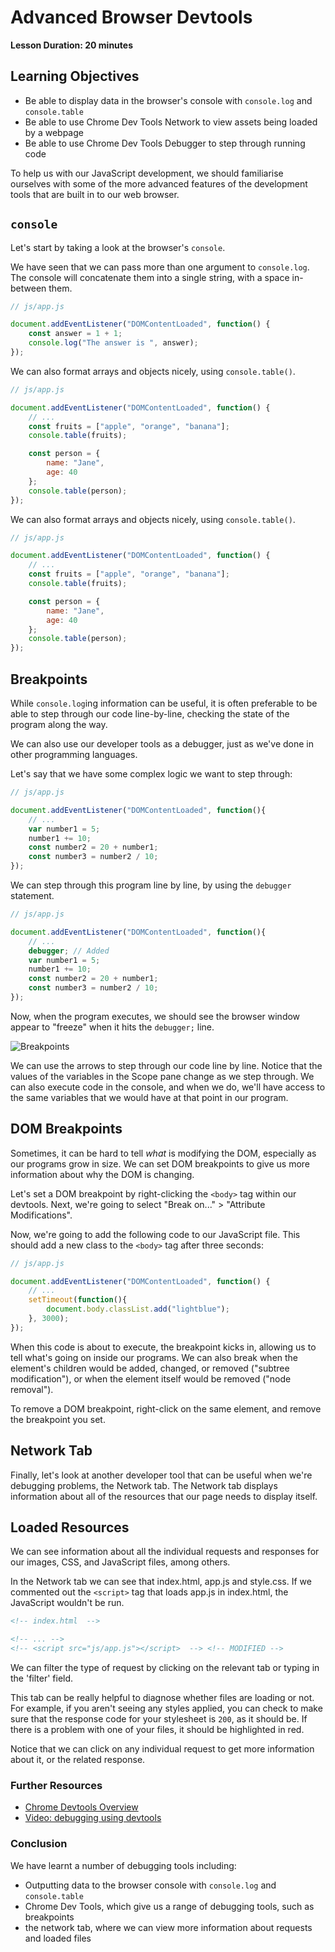 # Advanced Browser Devtools

**Lesson Duration: 20 minutes**

## Learning Objectives

- Be able to display data in the browser's console with `console.log` and `console.table`
- Be able to use Chrome Dev Tools Network to view assets being loaded by a webpage
- Be able to use Chrome Dev Tools Debugger to step through running code

To help us with our JavaScript development, we should familiarise ourselves with some of the more advanced features of the development tools that are built in to our web browser.

## `console`

Let's start by taking a look at the browser's `console`.

We have seen that we can pass more than one argument to `console.log`. The console will concatenate them into a single string, with a space in-between them.

```js
// js/app.js

document.addEventListener("DOMContentLoaded", function() {
	const answer = 1 + 1;
	console.log("The answer is ", answer);
});
```

We can also format arrays and objects nicely, using `console.table()`.

```js
// js/app.js

document.addEventListener("DOMContentLoaded", function() {
	// ...
	const fruits = ["apple", "orange", "banana"];
	console.table(fruits);

	const person = {
		name: "Jane",
		age: 40
	};
	console.table(person);
});
```

We can also format arrays and objects nicely, using `console.table()`.

```js
// js/app.js

document.addEventListener("DOMContentLoaded", function() {
	// ...
	const fruits = ["apple", "orange", "banana"];
	console.table(fruits);

	const person = {
		name: "Jane",
		age: 40
	};
	console.table(person);
});
```

## Breakpoints

While `console.log`ing information can be useful, it is often preferable to be able to step through our code line-by-line, checking the state of the program along the way.

We can also use our developer tools as a debugger, just as we've done in other programming languages.

Let's say that we have some complex logic we want to step through:

```js
// js/app.js

document.addEventListener("DOMContentLoaded", function(){
	// ...
	var number1 = 5;
	number1 += 10;
	const number2 = 20 + number1;
	const number3 = number2 / 10;
});
```

We can step through this program line by line, by using the `debugger` statement.

```js
// js/app.js

document.addEventListener("DOMContentLoaded", function(){
	// ...
	debugger; // Added
	var number1 = 5;
	number1 += 10;
	const number2 = 20 + number1;
	const number3 = number2 / 10;
});
```

Now, when the program executes, we should see the browser window appear to "freeze" when it hits the `debugger;` line.

![Breakpoints](./images/breakpoints.png)

We can use the arrows to step through our code line by line. Notice that the values of the variables in the Scope pane change as we step through. We can also execute code in the console, and when we do, we'll have access to the same variables that we would have at that point in our program.

## DOM Breakpoints

Sometimes, it can be hard to tell _what_ is modifying the DOM, especially as our programs grow in size. We can set DOM breakpoints to give us more information about why the DOM is changing.

Let's set a DOM breakpoint by right-clicking the `<body>` tag within our devtools. Next, we're going to select "Break on..." > "Attribute Modifications".

Now, we're going to add the following code to our JavaScript file. This should add a new class to the `<body>` tag after three seconds:

```js
// js/app.js

document.addEventListener("DOMContentLoaded", function() {
	// ...
	setTimeout(function(){
		document.body.classList.add("lightblue");
	}, 3000);
});
```

When this code is about to execute, the breakpoint kicks in, allowing us to tell what's going on inside our programs. We can also break when the element's children would be added, changed, or removed ("subtree modification"), or when the element itself would be removed ("node removal").

To remove a DOM breakpoint, right-click on the same element, and remove the breakpoint you set.

## Network Tab

Finally, let's look at another developer tool that can be useful when we're debugging problems, the Network tab. The Network tab displays information about all of the resources that our page needs to display itself.

## Loaded Resources
We can see information about all the individual requests and responses for our images, CSS, and JavaScript files, among others.

In the Network tab we can see that index.html, app.js and style.css. If we commented out the `<script>` tag that loads app.js in index.html, the JavaScript wouldn't be run.

```HTML
<!-- index.html  -->

<!-- ... -->
<!-- <script src="js/app.js"></script>  --> <!-- MODIFIED -->

```

We can filter the type of request by clicking on the relevant tab or typing in the 'filter' field.

This tab can be really helpful to diagnose whether files are loading or not. For example, if you aren't seeing any styles applied, you can check to make sure that the response code for your stylesheet is `200`, as it should be. If there is a problem with one of your files, it should be highlighted in red.

Notice that we can click on any individual request to get more information about it, or the related response.

### Further Resources

- [Chrome Devtools Overview](https://developer.chrome.com/devtools)
- [Video: debugging using devtools](https://developers.google.com/web/tools/chrome-devtools/javascript/)

### Conclusion

We have learnt a number of debugging tools including:

- Outputting data to the browser console with `console.log` and `console.table`
- Chrome Dev Tools, which give us a range of debugging tools, such as breakpoints
- the network tab,  where we can view more information about requests and loaded files

